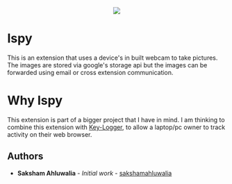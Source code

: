 <div align="center">
  <img src ="https://www.dailydot.com/wp-content/uploads/113/36/94625440202b7b97678bf0c6f7d7bdb4.jpg" />
</div>

# Ispy
This is an extension that uses a device's in built webcam to take pictures. The images are stored via google's storage api but the images can be forwarded using email or cross extension communication.

# Why Ispy
This extension is part of a bigger project that I have in mind. I am thinking to combine this extension with [Key-Logger](https://github.com/sakshamahluwalia/Key-Logger), to allow a laptop/pc owner to track activity on their web browser.

## Authors

* **Saksham Ahluwalia** - *Initial work* - [sakshamahluwalia](https://github.com/sakshamahluwalia)

